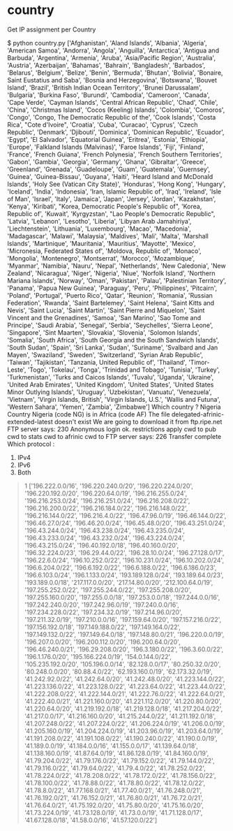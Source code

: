 country
=======

Get IP assignment per Country

$ python country.py 
['Afghanistan', 'Aland Islands', 'Albania', 'Algeria', 'American Samoa', 'Andorra', 'Angola', 'Anguilla', 'Antarctica', 'Antigua and Barbuda', 'Argentina', 'Armenia', 'Aruba', 'Asia/Pacific Region', 'Australia', 'Austria', 'Azerbaijan', 'Bahamas', 'Bahrain', 'Bangladesh', 'Barbados', 'Belarus', 'Belgium', 'Belize', 'Benin', 'Bermuda', 'Bhutan', 'Bolivia', 'Bonaire, Saint Eustatius and Saba', 'Bosnia and Herzegovina', 'Botswana', 'Bouvet Island', 'Brazil', 'British Indian Ocean Territory', 'Brunei Darussalam', 'Bulgaria', 'Burkina Faso', 'Burundi', 'Cambodia', 'Cameroon', 'Canada', 'Cape Verde', 'Cayman Islands', 'Central African Republic', 'Chad', 'Chile', 'China', 'Christmas Island', 'Cocos (Keeling) Islands', 'Colombia', 'Comoros', 'Congo', 'Congo, The Democratic Republic of the', 'Cook Islands', 'Costa Rica', "Cote d'Ivoire", 'Croatia', 'Cuba', 'Curacao', 'Cyprus', 'Czech Republic', 'Denmark', 'Djibouti', 'Dominica', 'Dominican Republic', 'Ecuador', 'Egypt', 'El Salvador', 'Equatorial Guinea', 'Eritrea', 'Estonia', 'Ethiopia', 'Europe', 'Falkland Islands (Malvinas)', 'Faroe Islands', 'Fiji', 'Finland', 'France', 'French Guiana', 'French Polynesia', 'French Southern Territories', 'Gabon', 'Gambia', 'Georgia', 'Germany', 'Ghana', 'Gibraltar', 'Greece', 'Greenland', 'Grenada', 'Guadeloupe', 'Guam', 'Guatemala', 'Guernsey', 'Guinea', 'Guinea-Bissau', 'Guyana', 'Haiti', 'Heard Island and McDonald Islands', 'Holy See (Vatican City State)', 'Honduras', 'Hong Kong', 'Hungary', 'Iceland', 'India', 'Indonesia', 'Iran, Islamic Republic of', 'Iraq', 'Ireland', 'Isle of Man', 'Israel', 'Italy', 'Jamaica', 'Japan', 'Jersey', 'Jordan', 'Kazakhstan', 'Kenya', 'Kiribati', "Korea, Democratic People's Republic of", 'Korea, Republic of', 'Kuwait', 'Kyrgyzstan', "Lao People's Democratic Republic", 'Latvia', 'Lebanon', 'Lesotho', 'Liberia', 'Libyan Arab Jamahiriya', 'Liechtenstein', 'Lithuania', 'Luxembourg', 'Macao', 'Macedonia', 'Madagascar', 'Malawi', 'Malaysia', 'Maldives', 'Mali', 'Malta', 'Marshall Islands', 'Martinique', 'Mauritania', 'Mauritius', 'Mayotte', 'Mexico', 'Micronesia, Federated States of', 'Moldova, Republic of', 'Monaco', 'Mongolia', 'Montenegro', 'Montserrat', 'Morocco', 'Mozambique', 'Myanmar', 'Namibia', 'Nauru', 'Nepal', 'Netherlands', 'New Caledonia', 'New Zealand', 'Nicaragua', 'Niger', 'Nigeria', 'Niue', 'Norfolk Island', 'Northern Mariana Islands', 'Norway', 'Oman', 'Pakistan', 'Palau', 'Palestinian Territory', 'Panama', 'Papua New Guinea', 'Paraguay', 'Peru', 'Philippines', 'Pitcairn', 'Poland', 'Portugal', 'Puerto Rico', 'Qatar', 'Reunion', 'Romania', 'Russian Federation', 'Rwanda', 'Saint Bartelemey', 'Saint Helena', 'Saint Kitts and Nevis', 'Saint Lucia', 'Saint Martin', 'Saint Pierre and Miquelon', 'Saint Vincent and the Grenadines', 'Samoa', 'San Marino', 'Sao Tome and Principe', 'Saudi Arabia', 'Senegal', 'Serbia', 'Seychelles', 'Sierra Leone', 'Singapore', 'Sint Maarten', 'Slovakia', 'Slovenia', 'Solomon Islands', 'Somalia', 'South Africa', 'South Georgia and the South Sandwich Islands', 'South Sudan', 'Spain', 'Sri Lanka', 'Sudan', 'Suriname', 'Svalbard and Jan Mayen', 'Swaziland', 'Sweden', 'Switzerland', 'Syrian Arab Republic', 'Taiwan', 'Tajikistan', 'Tanzania, United Republic of', 'Thailand', 'Timor-Leste', 'Togo', 'Tokelau', 'Tonga', 'Trinidad and Tobago', 'Tunisia', 'Turkey', 'Turkmenistan', 'Turks and Caicos Islands', 'Tuvalu', 'Uganda', 'Ukraine', 'United Arab Emirates', 'United Kingdom', 'United States', 'United States Minor Outlying Islands', 'Uruguay', 'Uzbekistan', 'Vanuatu', 'Venezuela', 'Vietnam', 'Virgin Islands, British', 'Virgin Islands, U.S.', 'Wallis and Futuna', 'Western Sahara', 'Yemen', 'Zambia', 'Zimbabwe']
Which country ? Nigeria
Country Nigeria (code NG) is in Africa (code AF)
The file delegated-afrinic-extended-latest doesn't exist
We are going to download it from ftp.ripe.net
FTP server says: 230 Anonymous login ok. restrictions apply
cwd to pub
cwd to stats
cwd to afrinic
cwd to 
FTP server says: 226 Transfer complete
Which protocol :
1) IPv4
2) IPv6
3) Both
> 1
['196.222.0.0/16', '196.220.240.0/20', '196.220.224.0/20', '196.220.192.0/20', '196.220.64.0/19', '196.216.255.0/24', '196.216.253.0/24', '196.216.251.0/24', '196.216.208.0/22', '196.216.200.0/22', '196.216.184.0/22', '196.216.148.0/22', '196.216.144.0/22', '196.216.4.0/22', '196.47.96.0/19', '196.46.144.0/22', '196.46.27.0/24', '196.46.20.0/24', '196.45.48.0/20', '196.43.251.0/24', '196.43.244.0/24', '196.43.238.0/24', '196.43.235.0/24', '196.43.233.0/24', '196.43.232.0/24', '196.43.224.0/24', '196.43.215.0/24', '196.40.192.0/18', '196.40.160.0/20', '196.32.224.0/23', '196.29.44.0/22', '196.28.10.0/24', '196.27.128.0/17', '196.22.6.0/24', '196.10.252.0/22', '196.10.231.0/24', '196.10.202.0/24', '196.6.204.0/22', '196.6.192.0/22', '196.6.188.0/22', '196.6.186.0/23', '196.6.103.0/24', '196.1.133.0/24', '193.189.128.0/24', '193.189.64.0/23', '193.189.0.0/18', '217.117.0.0/20', '217.14.80.0/20', '212.100.64.0/19', '197.255.252.0/22', '197.255.244.0/22', '197.255.208.0/20', '197.255.160.0/20', '197.255.0.0/18', '197.253.0.0/18', '197.244.0.0/16', '197.242.240.0/20', '197.242.96.0/19', '197.240.0.0/16', '197.234.228.0/22', '197.234.32.0/19', '197.214.96.0/20', '197.211.32.0/19', '197.210.0.0/16', '197.159.64.0/20', '197.157.216.0/22', '197.156.192.0/18', '197.149.188.0/22', '197.149.164.0/22', '197.149.132.0/22', '197.149.64.0/18', '197.148.80.0/21', '196.220.0.0/19', '196.207.0.0/20', '196.200.112.0/20', '196.200.64.0/20', '196.46.240.0/21', '196.29.208.0/20', '196.3.180.0/22', '196.3.60.0/22', '196.1.176.0/20', '195.166.224.0/19', '154.0.144.0/22', '105.235.192.0/20', '105.196.0.0/14', '82.128.0.0/17', '80.250.32.0/20', '80.248.0.0/20', '80.88.4.0/22', '62.193.160.0/19', '62.173.32.0/19', '41.242.92.0/22', '41.242.64.0/20', '41.242.48.0/20', '41.223.144.0/22', '41.223.136.0/22', '41.223.128.0/22', '41.223.64.0/22', '41.223.44.0/22', '41.222.208.0/22', '41.222.144.0/21', '41.222.76.0/22', '41.222.64.0/21', '41.222.40.0/21', '41.221.160.0/20', '41.221.112.0/20', '41.220.80.0/20', '41.220.64.0/20', '41.219.192.0/18', '41.219.128.0/18', '41.217.204.0/22', '41.217.0.0/17', '41.216.160.0/20', '41.215.244.0/22', '41.211.192.0/18', '41.207.248.0/22', '41.207.224.0/22', '41.206.224.0/19', '41.206.0.0/19', '41.205.160.0/19', '41.204.224.0/19', '41.203.96.0/19', '41.203.64.0/19', '41.191.208.0/22', '41.191.108.0/22', '41.190.240.0/22', '41.190.0.0/19', '41.189.0.0/19', '41.184.0.0/16', '41.155.0.0/17', '41.139.64.0/18', '41.138.160.0/19', '41.87.64.0/19', '41.86.128.0/19', '41.84.160.0/19', '41.79.204.0/22', '41.79.176.0/22', '41.79.152.0/22', '41.79.144.0/22', '41.79.116.0/22', '41.79.64.0/22', '41.79.4.0/22', '41.78.252.0/22', '41.78.224.0/22', '41.78.208.0/22', '41.78.172.0/22', '41.78.156.0/22', '41.78.100.0/22', '41.78.88.0/22', '41.78.80.0/22', '41.78.12.0/22', '41.78.8.0/22', '41.77.168.0/21', '41.77.40.0/21', '41.76.248.0/21', '41.76.192.0/21', '41.76.152.0/21', '41.76.80.0/21', '41.76.72.0/21', '41.76.64.0/21', '41.75.192.0/20', '41.75.80.0/20', '41.75.16.0/20', '41.73.224.0/19', '41.73.128.0/19', '41.73.0.0/19', '41.71.128.0/17', '41.67.128.0/18', '41.58.0.0/16', '41.57.120.0/22']
